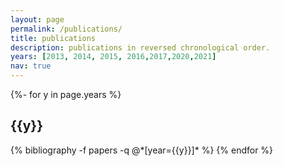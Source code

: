 ```yaml
---
layout: page
permalink: /publications/
title: publications
description: publications in reversed chronological order. 
years: [2013, 2014, 2015, 2016,2017,2020,2021]
nav: true
---
```

<!-- _pages/publications.md -->
<div class="publications">

{%- for y in page.years %}
  <h2 class="year">{{y}}</h2>
  {% bibliography -f papers -q @*[year={{y}}]* %}
{% endfor %}

</div>

